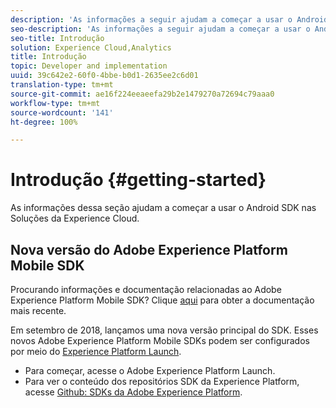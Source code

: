 ```yaml
---
description: 'As informações a seguir ajudam a começar a usar o Android SDK nas Soluções da Experience Cloud '
seo-description: 'As informações a seguir ajudam a começar a usar o Android SDK nas Soluções da Experience Cloud '
seo-title: Introdução
solution: Experience Cloud,Analytics
title: Introdução
topic: Developer and implementation
uuid: 39c642e2-60f0-4bbe-b0d1-2635ee2c6d01
translation-type: tm+mt
source-git-commit: ae16f224eeaeefa29b2e1479270a72694c79aaa0
workflow-type: tm+mt
source-wordcount: '141'
ht-degree: 100%

---
```



# Introdução {#getting-started}

As informações dessa seção ajudam a começar a usar o Android SDK nas Soluções da Experience Cloud.

## Nova versão do Adobe Experience Platform Mobile SDK

Procurando informações e documentação relacionadas ao Adobe Experience Platform Mobile SDK? Clique [aqui](https://aep-sdks.gitbook.io/docs/) para obter a documentação mais recente.

Em setembro de 2018, lançamos uma nova versão principal do SDK. Esses novos Adobe Experience Platform Mobile SDKs podem ser configurados por meio do [Experience Platform Launch](https://www.adobe.com/br/experience-platform/launch.html).

* Para começar, acesse o Adobe Experience Platform Launch.
* Para ver o conteúdo dos repositórios SDK da Experience Platform, acesse [Github: SDKs da Adobe Experience Platform](https://github.com/Adobe-Marketing-Cloud/acp-sdks).
